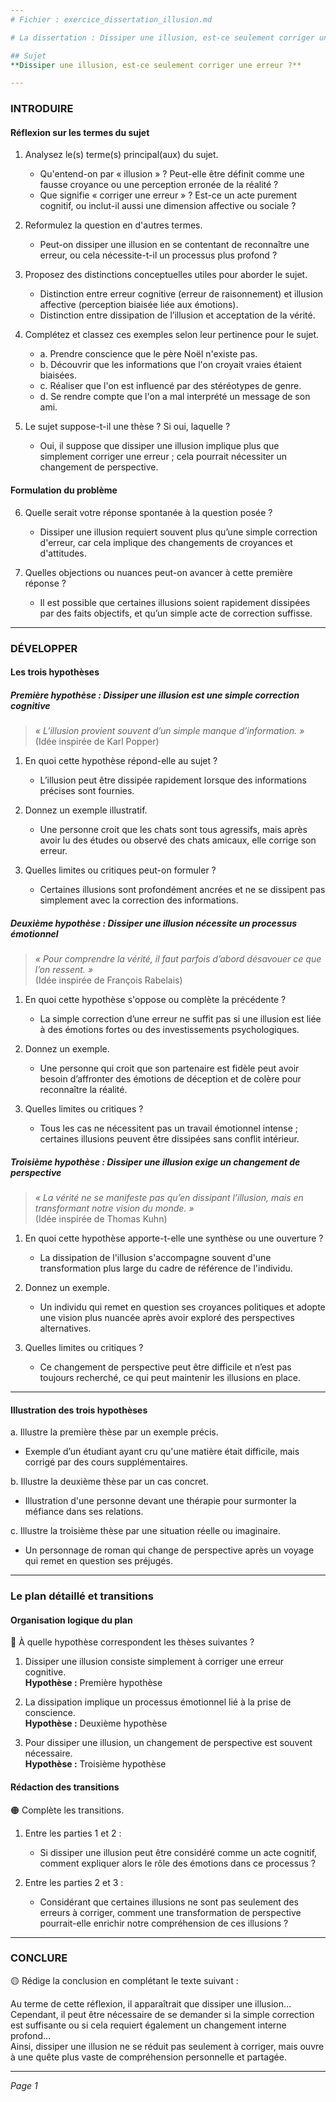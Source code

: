 ```yaml
---
# Fichier : exercice_dissertation_illusion.md

# La dissertation : Dissiper une illusion, est-ce seulement corriger une erreur ?

## Sujet
**Dissiper une illusion, est-ce seulement corriger une erreur ?**

---
```


### INTRODUIRE

#### Réflexion sur les termes du sujet

1. Analysez le(s) terme(s) principal(aux) du sujet.
   - Qu'entend-on par « illusion » ? Peut-elle être définit comme une fausse croyance ou une perception erronée de la réalité ?
   - Que signifie « corriger une erreur » ? Est-ce un acte purement cognitif, ou inclut-il aussi une dimension affective ou sociale ?
   
2. Reformulez la question en d'autres termes.
   - Peut-on dissiper une illusion en se contentant de reconnaître une erreur, ou cela nécessite-t-il un processus plus profond ?

3. Proposez des distinctions conceptuelles utiles pour aborder le sujet.
   - Distinction entre erreur cognitive (erreur de raisonnement) et illusion affective (perception biaisée liée aux émotions).
   - Distinction entre dissipation de l’illusion et acceptation de la vérité.

4. Complétez et classez ces exemples selon leur pertinence pour le sujet.
   - a. Prendre conscience que le père Noël n'existe pas. 
   - b. Découvrir que les informations que l'on croyait vraies étaient biaisées. 
   - c. Réaliser que l'on est influencé par des stéréotypes de genre.  
   - d. Se rendre compte que l'on a mal interprété un message de son ami.

5. Le sujet suppose-t-il une thèse ? Si oui, laquelle ?
   - Oui, il suppose que dissiper une illusion implique plus que simplement corriger une erreur ; cela pourrait nécessiter un changement de perspective.

#### Formulation du problème

6. Quelle serait votre réponse spontanée à la question posée ?
   - Dissiper une illusion requiert souvent plus qu’une simple correction d'erreur, car cela implique des changements de croyances et d'attitudes.

7. Quelles objections ou nuances peut-on avancer à cette première réponse ?
   - Il est possible que certaines illusions soient rapidement dissipées par des faits objectifs, et qu’un simple acte de correction suffisse.

---

### DÉVELOPPER

#### Les trois hypothèses

##### Première hypothèse : Dissiper une illusion est une simple correction cognitive

> *« L’illusion provient souvent d’un simple manque d’information. »*  
> (Idée inspirée de Karl Popper)

1. En quoi cette hypothèse répond-elle au sujet ?
   - L’illusion peut être dissipée rapidement lorsque des informations précises sont fournies.
   
2. Donnez un exemple illustratif.
   - Une personne croit que les chats sont tous agressifs, mais après avoir lu des études ou observé des chats amicaux, elle corrige son erreur.

3. Quelles limites ou critiques peut-on formuler ?
   - Certaines illusions sont profondément ancrées et ne se dissipent pas simplement avec la correction des informations.

##### Deuxième hypothèse : Dissiper une illusion nécessite un processus émotionnel

> *« Pour comprendre la vérité, il faut parfois d’abord désavouer ce que l’on ressent. »*  
> (Idée inspirée de François Rabelais)

1. En quoi cette hypothèse s'oppose ou complète la précédente ?
   - La simple correction d’une erreur ne suffit pas si une illusion est liée à des émotions fortes ou des investissements psychologiques.

2. Donnez un exemple.
   - Une personne qui croit que son partenaire est fidèle peut avoir besoin d’affronter des émotions de déception et de colère pour reconnaître la réalité.

3. Quelles limites ou critiques ?
   - Tous les cas ne nécessitent pas un travail émotionnel intense ; certaines illusions peuvent être dissipées sans conflit intérieur.

##### Troisième hypothèse : Dissiper une illusion exige un changement de perspective

> *« La vérité ne se manifeste pas qu’en dissipant l’illusion, mais en transformant notre vision du monde. »*  
> (Idée inspirée de Thomas Kuhn)

1. En quoi cette hypothèse apporte-t-elle une synthèse ou une ouverture ?
   - La dissipation de l'illusion s'accompagne souvent d'une transformation plus large du cadre de référence de l'individu.

2. Donnez un exemple.
   - Un individu qui remet en question ses croyances politiques et adopte une vision plus nuancée après avoir exploré des perspectives alternatives.

3. Quelles limites ou critiques ?
   - Ce changement de perspective peut être difficile et n’est pas toujours recherché, ce qui peut maintenir les illusions en place.

---

#### Illustration des trois hypothèses

a. Illustre la première thèse par un exemple précis.
   - Exemple d’un étudiant ayant cru qu'une matière était difficile, mais corrigé par des cours supplémentaires.

b. Illustre la deuxième thèse par un cas concret.
   - Illustration d'une personne devant une thérapie pour surmonter la méfiance dans ses relations.

c. Illustre la troisième thèse par une situation réelle ou imaginaire.
   - Un personnage de roman qui change de perspective après un voyage qui remet en question ses préjugés.

---

### Le plan détaillé et transitions

#### Organisation logique du plan

🔴 À quelle hypothèse correspondent les thèses suivantes ?

1. Dissiper une illusion consiste simplement à corriger une erreur cognitive.  
   **Hypothèse :** Première hypothèse

2. La dissipation implique un processus émotionnel lié à la prise de conscience.  
   **Hypothèse :** Deuxième hypothèse

3. Pour dissiper une illusion, un changement de perspective est souvent nécessaire.  
   **Hypothèse :** Troisième hypothèse

#### Rédaction des transitions

🟠 Complète les transitions.

1. Entre les parties 1 et 2 :  
   - Si dissiper une illusion peut être considéré comme un acte cognitif, comment expliquer alors le rôle des émotions dans ce processus ?

2. Entre les parties 2 et 3 :  
   - Considérant que certaines illusions ne sont pas seulement des erreurs à corriger, comment une transformation de perspective pourrait-elle enrichir notre compréhension de ces illusions ?

---

### CONCLURE

🟡 Rédige la conclusion en complétant le texte suivant :

Au terme de cette réflexion, il apparaîtrait que dissiper une illusion…  
Cependant, il peut être nécessaire de se demander si la simple correction est suffisante ou si cela requiert également un changement interne profond…  
Ainsi, dissiper une illusion ne se réduit pas seulement à corriger, mais ouvre à une quête plus vaste de compréhension personnelle et partagée.

--- 

*Page 1*